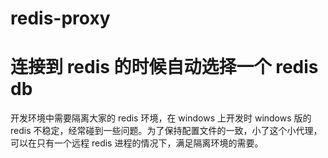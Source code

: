 # redis-proxy

连接到 redis 的时候自动选择一个 redis db
====
开发环境中需要隔离大家的 redis 环境，在 windows 上开发时 windows 版的 redis 不稳定，经常碰到一些问题。为了保持配置文件的一致，小了这个小代理，可以在只有一个远程 redis 进程的情况下，满足隔离环境的需要。
